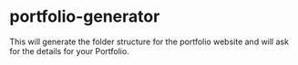 # portfolio-generator
This will generate the folder structure for the portfolio website and will ask for the details for your Portfolio.

